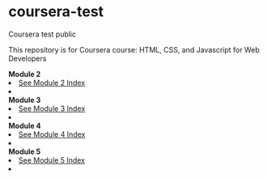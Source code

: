 # coursera-test
Coursera test public
<p>This repository is for Coursera course: HTML, CSS, and Javascript for Web Developers</p>
<section><b>Module 2</b></section>
<li><a href=https://josemerced.github.io/coursera-test/container-assignment/module_solution/index.html target=blank>See Module 2 Index</a><li>
 <section><b>Module 3</b></section>
<li><a href=https://josemerced.github.io/coursera-test/container-assignment/module_solution/index.html target=_blank>See Module 3 Index</a><li>
  <section><b>Module 4</b></section>
<li><a href=https://josemerced.github.io/coursera-test/container-assignment/module_solution/index.html target=_blank>See Module 4 Index</a><li>
  <section><b>Module 5</b></section>
<li><a href=https://josemerced.github.io/coursera-test/container-assignment/module_solution/index.html target=_blank>See Module 5 Index</a><li>
